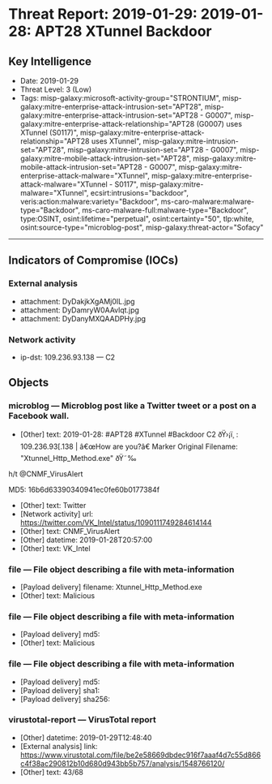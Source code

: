 # Threat Report: 2019-01-29: 2019-01-28: APT28 XTunnel Backdoor


## Key Intelligence
* Date: 2019-01-29
* Threat Level: 3 (Low)
* Tags: misp-galaxy:microsoft-activity-group="STRONTIUM", misp-galaxy:mitre-enterprise-attack-intrusion-set="APT28", misp-galaxy:mitre-enterprise-attack-intrusion-set="APT28 - G0007", misp-galaxy:mitre-enterprise-attack-relationship="APT28 (G0007) uses XTunnel (S0117)", misp-galaxy:mitre-enterprise-attack-relationship="APT28 uses XTunnel", misp-galaxy:mitre-intrusion-set="APT28", misp-galaxy:mitre-intrusion-set="APT28 - G0007", misp-galaxy:mitre-mobile-attack-intrusion-set="APT28", misp-galaxy:mitre-mobile-attack-intrusion-set="APT28 - G0007", misp-galaxy:mitre-enterprise-attack-malware="XTunnel", misp-galaxy:mitre-enterprise-attack-malware="XTunnel - S0117", misp-galaxy:mitre-malware="XTunnel", ecsirt:intrusions="backdoor", veris:action:malware:variety="Backdoor", ms-caro-malware:malware-type="Backdoor", ms-caro-malware-full:malware-type="Backdoor", type:OSINT, osint:lifetime="perpetual", osint:certainty="50", tlp:white, osint:source-type="microblog-post", misp-galaxy:threat-actor="Sofacy"

---

## Indicators of Compromise (IOCs)
### External analysis
* attachment: DyDakjkXgAMj0IL.jpg
* attachment: DyDamryW0AAvlqt.jpg
* attachment: DyDanyMXQAADPHy.jpg

### Network activity
* ip-dst: 109.236.93.138 — C2

## Objects
### microblog — Microblog post like a Twitter tweet or a post on a Facebook wall.
* [Other] text: 2019-01-28: #APT28 #XTunnel #Backdoor
C2
ðŸ›¡ï¸
: 109.236.93[.138 | â€œHow are you?â€ Marker 
Original Filename: "Xtunnel_Http_Method.exe" 
ðŸ˜‰

h/t @CNMF_VirusAlert

MD5: 16b6d63390340941ec0fe60b0177384f
* [Other] text: Twitter
* [Network activity] url: https://twitter.com/VK_Intel/status/1090111749284614144
* [Other] text: CNMF_VirusAlert
* [Other] datetime: 2019-01-28T20:57:00
* [Other] text: VK_Intel

### file — File object describing a file with meta-information
* [Payload delivery] filename: Xtunnel_Http_Method.exe
* [Other] text: Malicious

### file — File object describing a file with meta-information
* [Payload delivery] md5: <md5>
* [Other] text: Malicious

### file — File object describing a file with meta-information
* [Payload delivery] md5: <md5>
* [Payload delivery] sha1: <sha1>
* [Payload delivery] sha256: <sha256>

### virustotal-report — VirusTotal report
* [Other] datetime: 2019-01-29T12:48:40
* [External analysis] link: https://www.virustotal.com/file/be2e58669dbdec916f7aaaf4d7c55d866c4f38ac290812b10d680d943bb5b757/analysis/1548766120/
* [Other] text: 43/68
